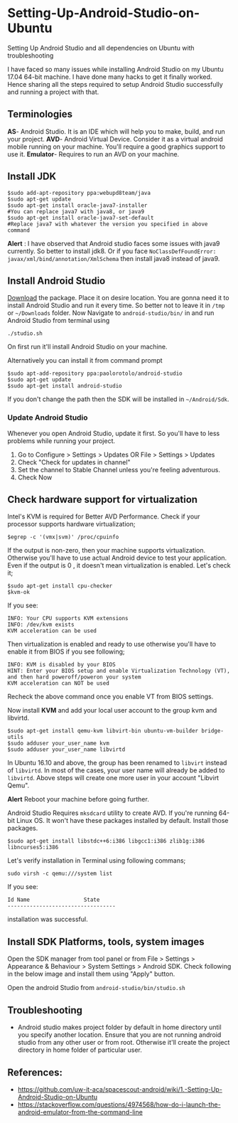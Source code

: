 # Setting-Up-Android-Studio-on-Ubuntu
Setting Up Android Studio and all dependencies on Ubuntu with troubleshooting

I have faced so many issues while installing Android Studio on my Ubuntu 17.04 64-bit machine. I have done many hacks to get it finally worked. Hence sharing all the steps required to setup Android Studio successfully and running a project with that.

## Terminologies

**AS**- Android Studio. It is an IDE which will help you to make, build, and run your project.
**AVD**- Android Virtual Device. Consider it as a virtual android mobile running on your machine. You'll require a good graphics support to use it.
**Emulator**- Requires to run an AVD on your machine.

## Install JDK
  
```
$sudo add-apt-repository ppa:webupd8team/java
$sudo apt-get update
$sudo apt-get install oracle-java7-installer
#You can replace java7 with java8, or java9
$sudo apt-get install oracle-java7-set-default
#Replace java7 with whatever the version you specified in above command
```

**Alert** : I have observed that Android studio faces some issues with java9 currently. So better to install jdk8. Or if you face `NoClassDefFoundError: javax/xml/bind/annotation/XmlSchema` then install java8 instead of java9.

## Install Android Studio


[Download](http://developer.android.com/sdk/index.html) the package. Place it on desire location. You are gonna need it to install Android Studio and run it every time. So better not to leave it in `/tmp` or `~/Downloads` folder. Now Navigate to `android-studio/bin/` in and run Android Studio from terminal using

```
./studio.sh
```

On first run it'll install Android Studio on your machine. 

Alternatively you can install it from command prompt

```
$sudo apt-add-repository ppa:paolorotolo/android-studio 
$sudo apt-get update
$sudo apt-get install android-studio
```

If you don't change the path then the SDK will be installed in `~/Android/Sdk`.

### Update Android Studio

Whenever you open Android Studio, update it first. So you'll have to less problems while running your project. 

1. Go to Configure > Settings > Updates OR File > Settings > Updates
2. Check "Check for updates in channel"
3. Set the channel to Stable Channel unless you're feeling adventurous.
4. Check Now

## Check hardware support for virtualization

Intel's KVM is required for Better AVD Performance. Check if your processor supports hardware virtualization;

```
$egrep -c '(vmx|svm)' /proc/cpuinfo
```

If the output is non-zero, then your machine supports virtualization. Otherwise you'll have to use actual Android device to test your application. Even if the output is 0 , it doesn't mean virtualization is enabled. Let's check it;
```
$sudo apt-get install cpu-checker
$kvm-ok
```
If you see:

```
INFO: Your CPU supports KVM extensions
INFO: /dev/kvm exists
KVM acceleration can be used 
```
Then virtualization is enabled and ready to use otherwise you'll have to enable it from BIOS if you see following;

```
INFO: KVM is disabled by your BIOS
HINT: Enter your BIOS setup and enable Virtualization Technology (VT),
and then hard poweroff/poweron your system
KVM acceleration can NOT be used
```
Recheck the above command once you enable VT from BIOS settings.

Now install **KVM** and add your local user account to the group kvm and libvirtd.

```
$sudo apt-get install qemu-kvm libvirt-bin ubuntu-vm-builder bridge-utils
$sudo adduser your_user_name kvm
$sudo adduser your_user_name libvirtd
```

In Ubuntu 16.10 and above, the group has been renamed to `libvirt` instead of `libvirtd`. In most of the cases, your user name will already be added to `libvirtd`. Above steps will create one more user in your account "Libvirt Qemu".

**Alert** Reboot your machine before going further.

Android Studio Requires `mksdcard` utility to create AVD. If you're running 64-bit Linux OS. It won't have these packages installed by default. Install those packages.
```
$sudo apt-get install libstdc++6:i386 libgcc1:i386 zlib1g:i386 libncurses5:i386
```

Let's verify installation in Terminal using following commans;
```
sudo virsh -c qemu:///system list
```
If you see:

```
Id Name                 State
----------------------------------
```

installation was successful. 

## Install SDK Platforms, tools, system images

Open the SDK manager from tool panel or from File > Settings > Appearance & Behaviour > System Settings > Android SDK. Check following in the below image and install them using "Apply" button.




Open the android Studio from `android-studio/bin/studio.sh`

## Troubleshooting
* Android studio makes project folder by default in home directory until you specify another location. Ensure that you are not running android studio from any other user or from root. Otherwise it'll create the project directory in home folder of particular user.


## References:

* https://github.com/uw-it-aca/spacescout-android/wiki/1.-Setting-Up-Android-Studio-on-Ubuntu
* https://stackoverflow.com/questions/4974568/how-do-i-launch-the-android-emulator-from-the-command-line

